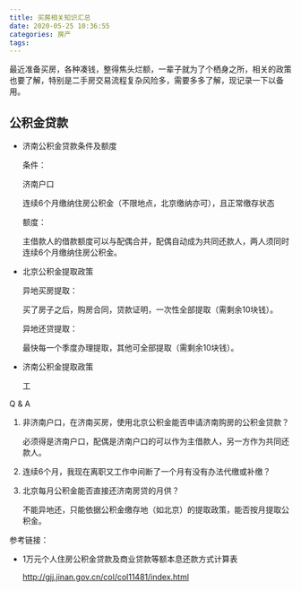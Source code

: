 ```yaml
---
title: 买房相关知识汇总
date: 2020-05-25 10:36:55
categories: 房产
tags:
---
```

最近准备买房，各种凑钱，整得焦头烂额，一辈子就为了个栖身之所，相关的政策也要了解，特别是二手房交易流程复杂风险多，需要多多了解，现记录一下以备用。
<!-- more -->

## 公积金贷款
- 济南公积金贷款条件及额度
  
  条件：
  
  济南户口
  
  连续6个月缴纳住房公积金（不限地点，北京缴纳亦可），且正常缴存状态
  
  额度：
  
  主借款人的借款额度可以与配偶合并，配偶自动成为共同还款人，两人须同时连续6个月缴纳住房公积金。
  
- 北京公积金提取政策
  
  异地买房提取：
  
  买了房子之后，购房合同，贷款证明，一次性全部提取（需剩余10块钱）。
  
  异地还贷提取：
  
  最快每一个季度办理提取，其他可全部提取（需剩余10块钱）。
  
- 济南公积金提取政策

  工

Q & A

1. 非济南户口，在济南买房，使用北京公积金能否申请济南购房的公积金贷款？

   必须得是济南户口，配偶是济南户口的可以作为主借款人，另一方作为共同还款人。

2. 连续6个月，我现在离职又工作中间断了一个月有没有办法代缴或补缴？

3. 北京每月公积金能否直接还济南房贷的月供？

   不能异地还，只能依据公积金缴存地（如北京）的提取政策，能否按月提取公积金。

参考链接：

- 1万元个人住房公积金贷款及商业贷款等额本息还款方式计算表

  http://gjj.jinan.gov.cn/col/col11481/index.html